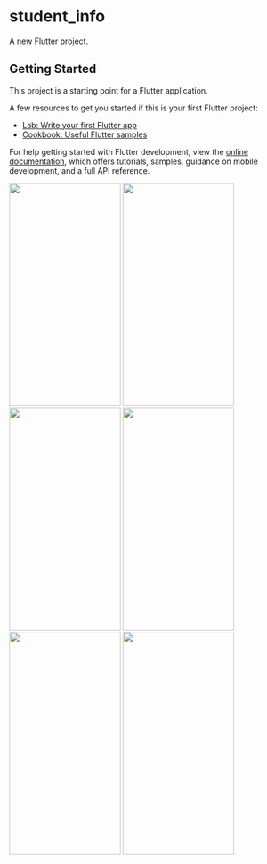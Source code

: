 # student_info

A new Flutter project.

## Getting Started

This project is a starting point for a Flutter application.

A few resources to get you started if this is your first Flutter project:

- [Lab: Write your first Flutter app](https://docs.flutter.dev/get-started/codelab)
- [Cookbook: Useful Flutter samples](https://docs.flutter.dev/cookbook)

For help getting started with Flutter development, view the
[online documentation](https://docs.flutter.dev/), which offers tutorials,
samples, guidance on mobile development, and a full API reference.
<p>
<img src="https://github.com/sumitFlutter/student_info_exam/assets/153794386/88016205-3ecb-4c32-982b-e3094dd574d0"
height="400px" width="200px"     />
  <img src="https://github.com/sumitFlutter/student_info_exam/assets/153794386/5b962640-bfe2-459d-a667-f498858d1cdf"
  height="400px" width="200px"     />
   <img src="https://github.com/sumitFlutter/student_info_exam/assets/153794386/5bd3b8fb-38c0-4917-9145-1f1f4fd6aa73"
  height="400px" width="200px"     />
   <img src="https://github.com/sumitFlutter/student_info_exam/assets/153794386/8236568c-9e68-4442-ac73-a09e019e2941"
  height="400px" width="200px"     />
    <img src="https://github.com/sumitFlutter/student_info_exam/assets/153794386/0a9e8669-e7ca-45e3-98ae-01309410185c"
  height="400px" width="200px"     />
      <img src="https://github.com/sumitFlutter/student_info_exam/assets/153794386/cc78664d-8f60-46bb-b36b-c20c1e99bef0"
  height="400px" width="200px"     />
</p>
